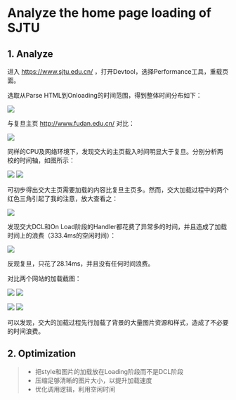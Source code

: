 # Analyze the home page loading of SJTU

## 1. Analyze

进入 https://www.sjtu.edu.cn/ ，打开Devtool，选择Performance工具，重载页面。

选取从Parse HTML到Onloading的时间范围，得到整体时间分布如下：

![][1]

与复旦主页 http://www.fudan.edu.cn/ 对比：

![][2]

同样的CPU及网络环境下，发现交大的主页载入时间明显大于复旦。分别分析两校的时间轴，如图所示：

![][3]
![][4]

可初步得出交大主页需要加载的内容比复旦主页多。然而，交大加载过程中的两个红色三角引起了我的注意，放大查看之：

![][5]

发现交大DCL和On Load阶段的Handler都花费了异常多的时间，并且造成了加载时间上的浪费（333.4ms的空闲时间）：

![][6]

反观复旦，只花了28.14ms，并且没有任何时间浪费。

对比两个网站的加载截图：

![][7] ![][8]

![][9] ![][10]

可以发现，交大的加载过程先行加载了背景的大量图片资源和样式，造成了不必要的时间浪费。

## 2. Optimization

> * 把style和图片的加载放在Loading阶段而不是DCL阶段
> * 压缩足够清晰的图片大小，以提升加载速度
> * 优化调用逻辑，利用空闲时间



[1]: ./1.png
[2]: ./2.png
[3]: ./3.png
[4]: ./4.png
[5]: ./5.png
[6]: ./6.png
[7]: ./7.png
[8]: ./8.png
[9]: ./9.png
[10]: ./10.png
